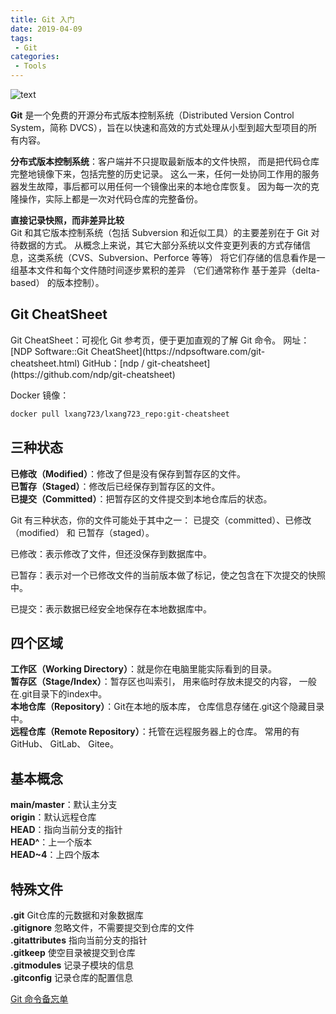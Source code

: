 ```yaml
---
title: Git 入门
date: 2019-04-09
tags:
 - Git
categories:
 - Tools
---
```


![text](https://img.shields.io/badge/GIT-E44C30?style=for-the-badge&logo=git&logoColor=white)

**Git** 是一个免费的开源分布式版本控制系统（Distributed Version Control System，简称 DVCS），旨在以快速和高效的方式处理从小型到超大型项目的所有内容。   

**分布式版本控制系统**：客户端并不只提取最新版本的文件快照， 而是把代码仓库完整地镜像下来，包括完整的历史记录。 这么一来，任何一处协同工作用的服务器发生故障，事后都可以用任何一个镜像出来的本地仓库恢复。 因为每一次的克隆操作，实际上都是一次对代码仓库的完整备份。  

**直接记录快照，而非差异比较**  
Git 和其它版本控制系统（包括 Subversion 和近似工具）的主要差别在于 Git 对待数据的方式。 从概念上来说，其它大部分系统以文件变更列表的方式存储信息，这类系统（CVS、Subversion、Perforce 等等） 将它们存储的信息看作是一组基本文件和每个文件随时间逐步累积的差异 （它们通常称作 基于差异（delta-based） 的版本控制）。

## Git CheatSheet
<ImgWithSize src="./assets/Git-CheatSheet.png" alt="Visual Git Cheat Sheet" width="700"/>
Git CheatSheet：可视化 Git 参考页，便于更加直观的了解 Git 命令。  
网址：[NDP Software::Git CheatSheet](https://ndpsoftware.com/git-cheatsheet.html)  
GitHub：[ndp / git-cheatsheet](https://github.com/ndp/git-cheatsheet)

Docker 镜像：
``` bash
docker pull lxang723/lxang723_repo:git-cheatsheet
```

## 三种状态
**已修改（Modified）**：修改了但是没有保存到暂存区的文件。  
**已暂存（Staged）**：修改后已经保存到暂存区的文件。  
**已提交（Committed）**：把暂存区的文件提交到本地仓库后的状态。  

Git 有三种状态，你的文件可能处于其中之一： 已提交（committed）、已修改（modified） 和 已暂存（staged）。

已修改：表示修改了文件，但还没保存到数据库中。

已暂存：表示对一个已修改文件的当前版本做了标记，使之包含在下次提交的快照中。

已提交：表示数据已经安全地保存在本地数据库中。

## 四个区域
**工作区（Working Directory）**：就是你在电脑里能实际看到的目录。  
**暂存区（Stage/Index）**：暂存区也叫索引， 用来临时存放未提交的内容， 一般在.git目录下的index中。  
**本地仓库（Repository）**：Git在本地的版本库， 仓库信息存储在.git这个隐藏目录中。  
**远程仓库（Remote Repository）**：托管在远程服务器上的仓库。 常用的有GitHub、 GitLab、 Gitee。  



## 基本概念
**main/master**：默认主分支  
**origin**：默认远程仓库  
**HEAD**：指向当前分支的指针  
**HEAD^**：上一个版本  
**HEAD~4**：上四个版本  

## 特殊文件
**.git** Git仓库的元数据和对象数据库  
**.gitignore** 忽略文件，不需要提交到仓库的文件  
**.gitattributes** 指向当前分支的指针  
**.gitkeep** 使空目录被提交到仓库  
**.gitmodules** 记录子模块的信息  
**.gitconfig** 记录仓库的配置信息  

[Git 命令备忘单](/blogs/tools/git/git-cheat-sheet.md)  
